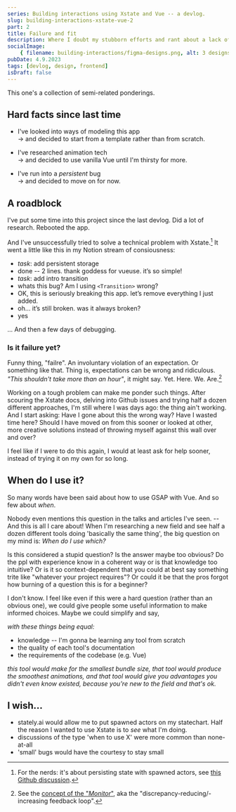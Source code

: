 ```yaml
---
series: Building interactions using Xstate and Vue -- a devlog.
slug: building-interactions-xstate-vue-2
part: 2
title: Failure and fit
description: Where I doubt my stubborn efforts and rant about a lack of guidance in the tech space.
socialImage:
    { filename: building-interactions/figma-designs.png, alt: 3 designs for a todo app. }
pubDate: 4.9.2023
tags: [devlog, design, frontend]
isDraft: false
---
```


This one's a collection of semi-related ponderings.

## Hard facts since last time

-   I've looked into ways of modeling this app\
    → and decided to start from a template rather than from scratch.

-   I've researched animation tech\
    → and decided to use vanilla Vue until I'm thirsty for more.

-   I've run into a _persistent_ bug\
    → and decided to move on for now.

## A roadblock

I've put some time into this project since the last devlog. Did a lot of research. Rebooted the app.

And I've unsuccessfully tried to solve a technical problem with Xstate.[^1] It went a little like this in my Notion stream of consiousness:

-   _task_: add persistent storage
-   done -- 2 lines. thank goddess for vueuse. it’s so simple!
-   _task_: add intro transition
-   whats this bug? Am I using `<Transition>` wrong?
-   OK, this is seriously breaking this app. let’s remove everything I just added.
-   oh… it’s still broken. was it always broken?
-   yes

... And then a few days of debugging.

### Is it failure yet?

Funny thing, "failre". An involuntary violation of an expectation. Or something like that. Thing is, expectations can be wrong and ridiculous. _"This shouldn't take more than an hour"_, it might say. Yet. Here. We. Are.[^2]

Working on a tough problem can make me ponder such things. After scouring the Xstate docs, delving into Github issues and trying half a dozen different approaches, I'm still where I was days ago: the thing ain't working. And I start asking: Have I gone about this the wrong way? Have I wasted time here? Should I have moved on from this sooner or looked at other, more creative solutions instead of throwing myself against this wall over and over?

I feel like if I were to do this again, I would at least ask for help sooner, instead of trying it on my own for so long.

## When do I use it?

So many words have been said about how to use GSAP with Vue. And so few about _when_.

Nobody even mentions this question in the talks and articles I've seen. -- And this is all I care about! When I'm researching a new field and see half a dozen different tools doing 'basically the same thing', the big question on my mind is: _When do I use which?_

Is this considered a stupid question? Is the answer maybe too obvious? Do the ppl with experience know in a coherent way or is that knowledge too intuitive? Or is it so context-dependent that you could at best say something trite like "whatever your project requires"? Or could it be that the pros forgot how burning of a question this is for a beginner?

I don't know. I feel like even if this were a hard question (rather than an obvious one), we could give people some useful information to make informed choices. Maybe we could simplify and say,

_with these things being equal:_

-   knowledge -- I'm gonna be learning any tool from scratch
-   the quality of each tool's documentation
-   the requirements of the codebase (e.g. Vue)

_this tool would make for the smallest bundle size, that tool would produce the smoothest animations, and that tool would give you advantages you didn't even know existed, because you're new to the field and that's ok._

## I wish...

-   stately.ai would allow me to put spawned actors on my statechart. Half the reason I wanted to use Xstate is to _see_ what I'm doing.
-   discussions of the type 'when to use X' were more common than none-at-all
-   'small' bugs would have the courtesy to stay small

[^1]: For the nerds: it's about persisting state with spawned actors, see [this Github discussion](https://github.com/statelyai/xstate/discussions/4226).
[^2]: See the [concept of the "_Monitor_"](https://betterfamilytherapy.com/blog/burnout-pt2-how-do-deal-with-the-stressors), aka the "discrepancy-reducing/-increasing feedback loop".
